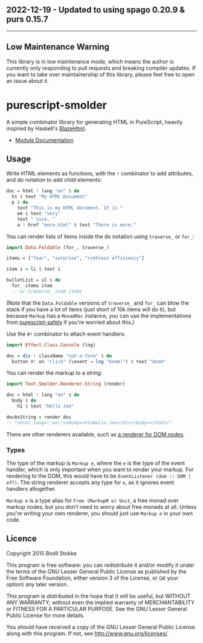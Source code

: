 ## 2022-12-19 - Updated to using spago 0.20.9 & purs 0.15.7

---

## Low Maintenance Warning

This library is in low maintenance mode, which means the author is currently only responding to pull requests and breaking compiler updates. If you want to take over maintainership of this library, please feel free to open an issue about it.

# purescript-smolder

A simple combinator library for generating HTML in PureScript, heavily inspired by Haskell's [BlazeHtml](http://jaspervdj.be/blaze/).

- [Module Documentation](https://pursuit.purescript.org/packages/purescript-smolder/)

## Usage

Write HTML elements as functions, with the `!` combinator to add attributes, and do notation to add child elements:

```purescript
doc = html ! lang "en" $ do
  h1 $ text "My HTML Document"
  p $ do
    text "This is my HTML document. It is "
    em $ text "very"
    text " nice. "
    a ! href "more.html" $ text "There is more."
```

You can render lists of items inside the do notation using `traverse_` or `for_`:

```purescript
import Data.Foldable (for_, traverse_)

items = ["fear", "surprise", "ruthless efficiency"]

item i = li $ text i

bulletList = ul $ do
  for_ items item
  -- or traverse_ item items
```

(Note that the `Data.Foldable` versions of `traverse_` and `for_` can blow the stack if you have a lot of items (just short of 10k items will do it), but because `Markup` has a `MonadRec` instance, you can use the implementations from [purescript-safely](https://pursuit.purescript.org/packages/purescript-safely/) if you're worried about this.)

Use the `#!` combinator to attach event handlers:

```purescript
import Effect.Class.Console (log)

doc = div ! className "not-a-form" $ do
  button #! on "click" (\event → log "boom!") $ text "boom"
```

You can render the markup to a string:

```purescript
import Text.Smolder.Renderer.String (render)

doc = html ! lang "en" $ do
  body $ do
    h1 $ text "Hello Joe"

docAsString = render doc
-- "<html lang=\"en\"><body><h1>Hello Joe</h1></body></html>"
```

There are other renderers available, such as [a renderer for DOM nodes](https://pursuit.purescript.org/packages/purescript-smolder-dom).

### Types

The type of the markup is `Markup e`, where the `e` is the type of the event handler, which is only important when you want to render your markup. For rendering to the DOM, this would have to be `EventListener (dom :: DOM | eff)`. The string renderer accepts any type for `e`, as it ignores event handlers altogether.

`Markup e` is a type alias for `Free (MarkupM e) Unit`, a free monad over markup nodes, but you don't need to worry about free monads at all. Unless you're writing your own renderer, you should just use `Markup e` in your own code.

## Licence

Copyright 2015 Bodil Stokke

This program is free software: you can redistribute it and/or modify
it under the terms of the GNU Lesser General Public License as
published by the Free Software Foundation, either version 3 of the
License, or (at your option) any later version.

This program is distributed in the hope that it will be useful, but
WITHOUT ANY WARRANTY; without even the implied warranty of
MERCHANTABILITY or FITNESS FOR A PARTICULAR PURPOSE. See the GNU
Lesser General Public License for more details.

You should have received a copy of the GNU Lesser General Public
License along with this program. If not, see
<http://www.gnu.org/licenses/>.
